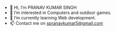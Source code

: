 - 👋 Hi, I’m PRANAV KUMAR SINGH
- 👀 I’m interested in Computers and outdoor games.
- 🌱 I’m currently learning Web development.
- 📫 Contact me on spranavkumar5@gmail.com

<!---
pranavsinghrajput/pranavsinghrajput is a ✨ special ✨ repository because its `README.md` (this file) appears on your GitHub profile.
You can click the Preview link to take a look at your changes.
--->
